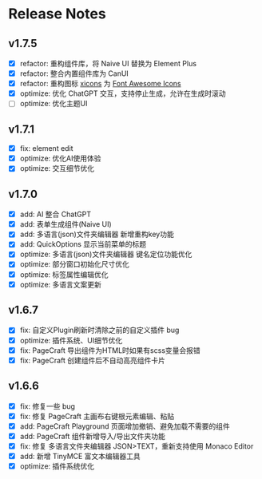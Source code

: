 # Release Notes

## v1.7.5

- [x] refactor: 重构组件库，将 Naive UI 替换为 Element Plus
- [x] refactor: 整合内置组件库为 CanUI
- [x] refactor: 重构图标 [xicons](https://www.xicons.org/#/) 为 [Font Awesome Icons](https://fontawesome.com/v4/icons/)
- [x] optimize: 优化 ChatGPT 交互，支持停止生成，允许在生成时滚动
- [ ] optimize: 优化主题UI

## v1.7.1

- [x] fix: element edit
- [x] optimize: 优化AI使用体验
- [x] optimize: 交互细节优化

## v1.7.0

- [x] add: AI 整合 ChatGPT
- [x] add: 表单生成组件(Naive UI)
- [x] add: 多语言(json)文件夹编辑器 新增重构key功能
- [x] add: QuickOptions 显示当前菜单的标题
- [x] optimize: 多语言(json)文件夹编辑器 键名定位功能优化
- [x] optimize: 部分窗口初始化尺寸优化
- [x] optimize: 标签属性编辑优化
- [x] optimize: 多语言文案更新

## v1.6.7

- [x] fix: 自定义Plugin刷新时清除之前的自定义插件 bug
- [x] optimize: 插件系统、UI细节优化
- [x] fix: PageCraft 导出组件为HTML时如果有scss变量会报错
- [x] fix: PageCraft 创建组件后不自动高亮组件卡片

## v1.6.6

- [x] fix: 修复一些 bug
- [x] fix: 修复 PageCraft 主画布右键根元素编辑、粘贴
- [x] add: PageCraft Playground 页面增加撤销、避免加载不需要的组件
- [x] add: PageCraft 组件新增导入/导出文件夹功能
- [x] fix: 修复 多语言文件夹编辑器 JSON>TEXT，重新支持使用 Monaco Editor
- [x] add: 新增 TinyMCE 富文本编辑器工具
- [x] optimize: 插件系统优化
